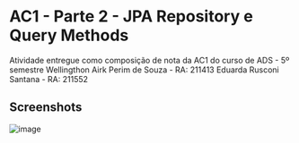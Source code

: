 
# AC1 - Parte 2 - JPA Repository e Query Methods
Atividade entregue como composição de nota da AC1 do curso de ADS - 5º semestre 
Wellingthon Airk Perim de Souza - RA: 211413
Eduarda Rusconi Santana - RA: 211552


## Screenshots
![image](https://github.com/Airk-souza/AC1---Parte-2---JPA-Repository-e-Query-Methods/assets/85415148/999a5016-b28c-4742-bdec-a413d2d38a09)


